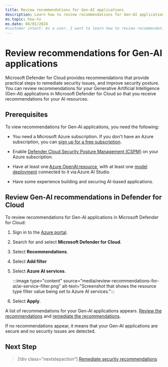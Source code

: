 ```yaml
---
title: Review recommendations for Gen-AI applications
description: Learn how to review recommendations for Gen-AI applications in Microsoft Defender for Cloud so that you receive recommendations for your AI resources.
ms.topic: how-to
ms.date: 04/01/2024
#customer intent: As a user, I want to learn how to review recommendations for Gen-AI applications in Microsoft Defender for Cloud so that I can improve the security of my Gen-AI applications.
---
```


# Review recommendations for Gen-AI applications

Microsoft Defender for Cloud provides recommendations that provide practical steps to remediate security issues, and improve security posture. You can review recommendations for your Generative Artificial Intelligence (Gen-AI) applications in Microsoft Defender for Cloud so that you receive recommendations for your AI resources.

## Prerequisites

To view recommendations for Gen-AI applications, you need the following:

- You need a Microsoft Azure subscription. If you don't have an Azure subscription, you can [sign up for a free subscription](https://azure.microsoft.com/pricing/free-trial/).

- Enable [Defender Cloud Security Posture Management (CSPM)](tutorial-enable-cspm-plan.md) on your Azure subscription.

- Have at least one [Azure OpenAI resource](../ai-studio/how-to/create-azure-ai-resource.md), with at least one [model deployment](../ai-studio/how-to/deploy-models-openai.md) connected to it via Azure AI Studio.

- Have some experience building and securing AI-based applications.

## Review Gen-AI recommendations in Defender for Cloud

To review recommendations for Gen-AI applications in Microsoft Defender for Cloud:

1. Sign in to the [Azure portal](https://portal.azure.com/).

1. Search for and select **Microsoft Defender for Cloud**.

1. Select **Recommendations**.

1. Select **Add filter**

1. Select **Azure AI services**.

    :::image type="content" source="media/review-recommendations-for-ai/ai-service-filter.png" alt-text="Screenshot that shows the resource type filter value being set to Azure AI services.":::

1. Select **Apply**.

A list of recommendations for your Gen-AI applications appears. [Review the recommendations](review-security-recommendations.md) and [remediate the recommendations](implement-security-recommendations.md).

If no recommendations appear, it means that your Gen-AI applications are secure and no security issues are detected.

## Next Step

> [!div class="nextstepaction"]
> [Remediate security recommendations](implement-security-recommendations.md)
